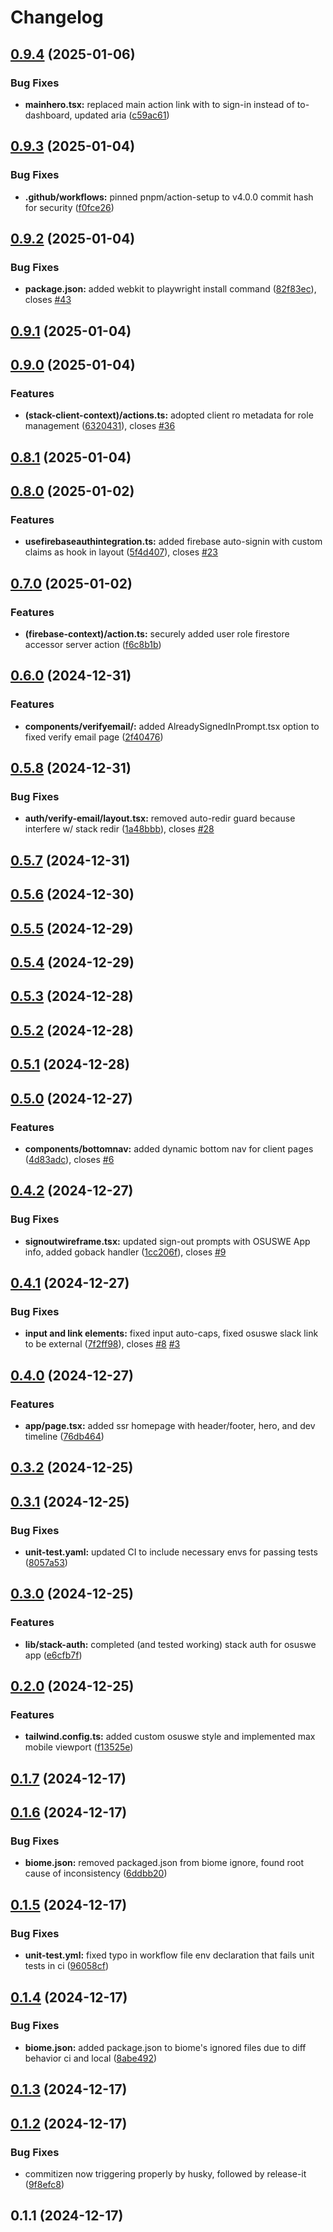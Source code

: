 # Changelog

## [0.9.4](https://github.com/KemingHe/osuswe-app/compare/v0.9.3...v0.9.4) (2025-01-06)

### Bug Fixes

* **mainhero.tsx:** replaced main action link with to sign-in instead of to-dashboard, updated aria ([c59ac61](https://github.com/KemingHe/osuswe-app/commit/c59ac61c5d470726af89391d76c9f7eb3b7bd105))

## [0.9.3](https://github.com/KemingHe/osuswe-app/compare/v0.9.2...v0.9.3) (2025-01-04)

### Bug Fixes

* **.github/workflows:** pinned pnpm/action-setup to v4.0.0 commit hash for security ([f0fce26](https://github.com/KemingHe/osuswe-app/commit/f0fce26a71118272abc5b23e4af17d8acb2831f7))

## [0.9.2](https://github.com/KemingHe/osuswe-app/compare/v0.9.1...v0.9.2) (2025-01-04)

### Bug Fixes

* **package.json:** added webkit to playwright install command ([82f83ec](https://github.com/KemingHe/osuswe-app/commit/82f83ec893ecc1b6b9270adfc3acfedd3c10eccf)), closes [#43](https://github.com/KemingHe/osuswe-app/issues/43)

## [0.9.1](https://github.com/KemingHe/osuswe-app/compare/v0.9.0...v0.9.1) (2025-01-04)

## [0.9.0](https://github.com/KemingHe/osuswe-app/compare/v0.8.1...v0.9.0) (2025-01-04)

### Features

* **(stack-client-context)/actions.ts:** adopted client ro metadata for role management ([6320431](https://github.com/KemingHe/osuswe-app/commit/6320431733c81c40742311092324d0b0caa4c3e5)), closes [#36](https://github.com/KemingHe/osuswe-app/issues/36)

## [0.8.1](https://github.com/KemingHe/osuswe-app/compare/v0.8.0...v0.8.1) (2025-01-04)

## [0.8.0](https://github.com/KemingHe/osuswe-app/compare/v0.7.0...v0.8.0) (2025-01-02)

### Features

* **usefirebaseauthintegration.ts:** added firebase auto-signin with custom claims as hook in layout ([5f4d407](https://github.com/KemingHe/osuswe-app/commit/5f4d407a052494e55dd83272611539986d13f67b)), closes [#23](https://github.com/KemingHe/osuswe-app/issues/23)

## [0.7.0](https://github.com/KemingHe/osuswe-app/compare/v0.6.0...v0.7.0) (2025-01-02)

### Features

* **(firebase-context)/action.ts:** securely added user role firestore accessor server action ([f6c8b1b](https://github.com/KemingHe/osuswe-app/commit/f6c8b1bbe73cd4c487442fe67db716167cda0c97))

## [0.6.0](https://github.com/KemingHe/osuswe-app/compare/v0.5.8...v0.6.0) (2024-12-31)

### Features

* **components/verifyemail/:** added AlreadySignedInPrompt.tsx option to fixed verify email page ([2f40476](https://github.com/KemingHe/osuswe-app/commit/2f404760528b7f784707947154b7cece4e7c5808))

## [0.5.8](https://github.com/KemingHe/osuswe-app/compare/v0.5.7...v0.5.8) (2024-12-31)

### Bug Fixes

* **auth/verify-email/layout.tsx:** removed auto-redir guard because interfere w/ stack redir ([1a48bbb](https://github.com/KemingHe/osuswe-app/commit/1a48bbb4e568c023f7c0d99ac57a31f081e8136b)), closes [#28](https://github.com/KemingHe/osuswe-app/issues/28)

## [0.5.7](https://github.com/KemingHe/osuswe-app/compare/v0.5.6...v0.5.7) (2024-12-31)

## [0.5.6](https://github.com/KemingHe/osuswe-app/compare/v0.5.5...v0.5.6) (2024-12-30)

## [0.5.5](https://github.com/KemingHe/osuswe-app/compare/v0.5.4...v0.5.5) (2024-12-29)

## [0.5.4](https://github.com/KemingHe/osuswe-app/compare/v0.5.3...v0.5.4) (2024-12-29)

## [0.5.3](https://github.com/KemingHe/osuswe-app/compare/v0.5.2...v0.5.3) (2024-12-28)

## [0.5.2](https://github.com/KemingHe/osuswe-app/compare/v0.5.1...v0.5.2) (2024-12-28)

## [0.5.1](https://github.com/KemingHe/osuswe-app/compare/v0.5.0...v0.5.1) (2024-12-28)

## [0.5.0](https://github.com/KemingHe/osuswe-app/compare/v0.4.2...v0.5.0) (2024-12-27)

### Features

* **components/bottomnav:** added dynamic bottom nav for client pages ([4d83adc](https://github.com/KemingHe/osuswe-app/commit/4d83adc7905657282e347e1b05e9da7e012fb103)), closes [#6](https://github.com/KemingHe/osuswe-app/issues/6)

## [0.4.2](https://github.com/KemingHe/osuswe-app/compare/v0.4.1...v0.4.2) (2024-12-27)

### Bug Fixes

* **signoutwireframe.tsx:** updated sign-out prompts with OSUSWE App info, added goback handler ([1cc206f](https://github.com/KemingHe/osuswe-app/commit/1cc206fb9a207408543a37234ee9c167b055512a)), closes [#9](https://github.com/KemingHe/osuswe-app/issues/9)

## [0.4.1](https://github.com/KemingHe/osuswe-app/compare/v0.4.0...v0.4.1) (2024-12-27)

### Bug Fixes

* **input and link elements:** fixed input auto-caps, fixed osuswe slack link to be external ([7f2ff98](https://github.com/KemingHe/osuswe-app/commit/7f2ff98befc9d841b7d2e7ac08dcbbe8b145c4e8)), closes [#8](https://github.com/KemingHe/osuswe-app/issues/8) [#3](https://github.com/KemingHe/osuswe-app/issues/3)

## [0.4.0](https://github.com/KemingHe/osuswe-app/compare/v0.3.2...v0.4.0) (2024-12-27)

### Features

* **app/page.tsx:** added ssr homepage with header/footer, hero, and dev timeline ([76db464](https://github.com/KemingHe/osuswe-app/commit/76db464f46cf9fa6c492ecbc2c2ce1f5cb8e74ad))

## [0.3.2](https://github.com/KemingHe/osuswe-app/compare/v0.3.1...v0.3.2) (2024-12-25)

## [0.3.1](https://github.com/KemingHe/osuswe-app/compare/v0.3.0...v0.3.1) (2024-12-25)

### Bug Fixes

* **unit-test.yaml:** updated CI to include necessary envs for passing tests ([8057a53](https://github.com/KemingHe/osuswe-app/commit/8057a536061713635a8ba97af1d64644c0cefde0))

## [0.3.0](https://github.com/KemingHe/osuswe-app/compare/v0.2.0...v0.3.0) (2024-12-25)

### Features

* **lib/stack-auth:** completed (and tested working) stack auth for osuswe app ([e6cfb7f](https://github.com/KemingHe/osuswe-app/commit/e6cfb7f1ead0f09f022a6725fb651f47eed1bda8))

## [0.2.0](https://github.com/KemingHe/osuswe-app/compare/v0.1.7...v0.2.0) (2024-12-25)

### Features

* **tailwind.config.ts:** added custom osuswe style and implemented max mobile viewport ([f13525e](https://github.com/KemingHe/osuswe-app/commit/f13525e7582ba1fe29e4d0af7c5a57fa396d856d))

## [0.1.7](https://github.com/KemingHe/osuswe-app/compare/v0.1.6...v0.1.7) (2024-12-17)

## [0.1.6](https://github.com/KemingHe/osuswe-app/compare/v0.1.5...v0.1.6) (2024-12-17)

### Bug Fixes

* **biome.json:** removed packaged.json from biome ignore, found root cause of inconsistency ([6ddbb20](https://github.com/KemingHe/osuswe-app/commit/6ddbb20a637557c0e139f0865626fce7b5a341cc))

## [0.1.5](https://github.com/KemingHe/osuswe-app/compare/v0.1.4...v0.1.5) (2024-12-17)

### Bug Fixes

* **unit-test.yml:** fixed typo in workflow file env declaration that fails unit tests in ci ([96058cf](https://github.com/KemingHe/osuswe-app/commit/96058cf95c570d7041ce889376159ada1428a024))

## [0.1.4](https://github.com/KemingHe/osuswe-app/compare/v0.1.3...v0.1.4) (2024-12-17)

### Bug Fixes

* **biome.json:** added package.json to biome's ignored files due to diff behavior ci and local ([8abe492](https://github.com/KemingHe/osuswe-app/commit/8abe4925ead36e2543bc06671dba8911aeda2126))

## [0.1.3](https://github.com/KemingHe/osuswe-app/compare/v0.1.2...v0.1.3) (2024-12-17)

## [0.1.2](https://github.com/KemingHe/osuswe-app/compare/v0.1.1...v0.1.2) (2024-12-17)

### Bug Fixes

* commitizen now triggering properly by husky, followed by release-it ([9f8efc8](https://github.com/KemingHe/osuswe-app/commit/9f8efc8645750d05ecb2a1874e80b016c09cc35e))

## 0.1.1 (2024-12-17)
